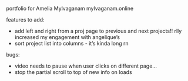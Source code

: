 portfolio for Amelia Mylvaganam
mylvaganam.online

features to add:

- add left and right from a proj page to previous and next projects!! rlly increased my engagement with angelique’s
- sort project list into columns - it’s kinda long rn

bugs:

- video needs to pause when user clicks on different page...
- stop the partial scroll to top of new info on loads
